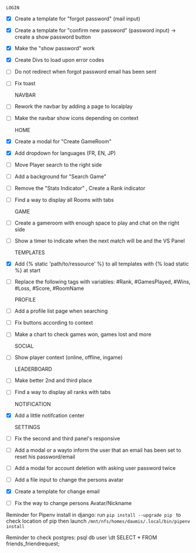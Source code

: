     LOGIN

- [X] Create a template for "forgot password" (mail input)
- [X] Create a template for "confirm new password" (password input) -> create a show password button
- [X] Make the "show password" work
- [X] Create Divs to load upon error codes
- [ ] Do not redirect when forgot password email has been sent
- [ ] Fix toast

    NAVBAR
- [ ] Rework the navbar by adding a page to localplay
- [ ] Make the navbar show icons depending on context

    HOME
- [X] Create a modal for "Create GameRoom"
- [X] Add dropdown for languages (FR, EN, JP)
- [ ] Move Player search to the right side
- [ ] Add a background for "Search Game"
- [ ] Remove the "Stats Indicator" , Create a Rank indicator
- [ ] Find a way to display all Rooms with tabs

    GAME
- [ ] Create a gameroom with enough space to play and chat on the right side
- [ ] Show a timer to indicate when the next match will be and the VS Panel

    TEMPLATES
- [x] Add {% static 'path/to/ressource' %} to all templates with {% load static %} at start
- [ ] Replace the following tags with variables: #Rank, #GamesPlayed, #Wins, #Loss, #Score, #RoomName

    PROFILE
- [ ] Add a profile list page when searching
- [ ] Fix buttons according to context
- [ ] Make a chart to check games won, games lost and more

    SOCIAL
- [ ] Show player context (online, offline, ingame)

    LEADERBOARD
- [ ] Make better 2nd and third place
- [ ] Find a way to display all ranks with tabs

    NOTIFICATION
- [X] Add a little notifcation center

    SETTINGS
- [ ] Fix the second and third panel's responsive
- [ ] Add a modal or a wayto inform the user that an email has been set to reset his password/email
- [ ] Add a modal for account deletion with asking user password twice
- [ ] Add a file input to change the persons avatar
- [X] Create a template for change email
- [ ] Fix the way to change persons Avatar/Nickname

Reminder for Pipenv install in django:
run ```pip install --upgrade pip ``` to check location of pip
then launch ```/mnt/nfs/homes/daumis/.local/bin/pipenv install```

Reminder to check postgres:
psql db user
\dt
SELECT * FROM friends_friendrequest;